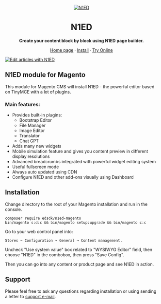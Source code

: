 <p align="center">
    <a href="https://n1ed.com/"><img src="https://n1ed.com/img/favicons/favicon-64x64.png" alt="N1ED" /></a>
</p>

<h1 align="center">N1ED</h1>

<p align="center">
    <strong>Create your content block by block using N1ED page builder.</strong>
</p>

<p align="center">
    <a href="https://n1ed.com/">Home page</a> ∙ <a href="https://n1ed.com/doc/install-magento-extension">Install</a> ∙ <a href="https://n1ed.com/demo/">Try Online</a>
</p>

[![Edit articles with N1ED](https://n1ed.com/img/index/main-screenshot.jpg)](https://n1ed.com)

## N1ED module for Magento

This module for Magento CMS will install N1ED - the powerful editor based on TinyMCE with a lot of plugins.

### Main features:


- Provides built-in plugins:
    - Bootstrap Editor
    - File Manager
    - Image Editor
    - Translator
    - Chat GPT
- Adds many new widgets
- Mobile simulation feature and gives you content preview in different display resolutions
- Advanced breadcrumbs integrated with powerful widget editing system
- Useful fullscreen mode
- Always auto updated using CDN
- Configure N1ED and other add-ons visually using Dashboard

## Installation

Change directory to the root of your Magento installation and run in the console.

```
composer require edsdk/n1ed-magento
bin/magento s:d:c && bin/magento setup:upgrade && bin/magento c:c
```

Go to your web control panel into:

    Stores → Configuration → General → Content management.

Uncheck "Use system value" box related to "WYSIWYG Editor" field, then choose "N1ED" in the combobox, then press "Save Config".

Then you can go into any content or product page and see N1ED in action.


## Support

Please feel free to ask any questions regarding installation or using sending a letter to [support e-mail](mailto:support@helpdesk.edsdk.com).